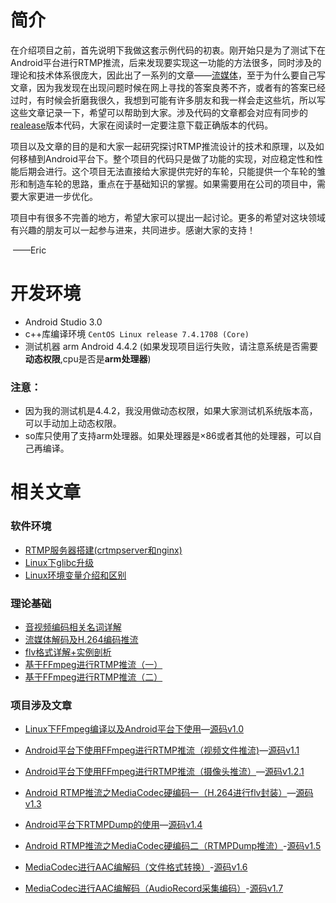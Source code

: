 # 简介
在介绍项目之前，首先说明下我做这套示例代码的初衷。刚开始只是为了测试下在Android平台进行RTMP推流，后来发现要实现这一功能的方法很多，同时涉及的理论和技术体系很庞大，因此出了一系列的文章——[流媒体](https://www.jianshu.com/nb/17697147)，至于为什么要自己写文章，因为我发现在出现问题时候在网上寻找的答案良莠不齐，或者有的答案已经过时，有时候会折磨我很久，我想到可能有许多朋友和我一样会走这些坑，所以写这些文章记录一下，希望可以帮助到大家。涉及代码的文章都会对应有同步的[realease](https://github.com/EricLi22/FFmpegSample/releases/)版本代码，大家在阅读时一定要注意下载正确版本的代码。

项目以及文章的目的是和大家一起研究探讨RTMP推流设计的技术和原理，以及如何移植到Android平台下。整个项目的代码只是做了功能的实现，对应稳定性和性能后期会进行。这个项目无法直接给大家提供完好的车轮，只能提供一个车轮的雏形和制造车轮的思路，重点在于基础知识的掌握。如果需要用在公司的项目中，需要大家更进一步优化。

项目中有很多不完善的地方，希望大家可以提出一起讨论。更多的希望对这块领域有兴趣的朋友可以一起参与进来，共同进步。感谢大家的支持！

​	——Eric

# 开发环境

- Android Studio 3.0
- c++库编译环境 `CentOS Linux release 7.4.1708 (Core)`
- 测试机器 arm  Android 4.4.2 (如果发现项目运行失败，请注意系统是否需要**动态权限**,cpu是否是**arm处理器**)


### 注意：

- 因为我的测试机是4.4.2，我没用做动态权限，如果大家测试机系统版本高，可以手动加上动态权限。
- so库只使用了支持arm处理器。如果处理器是×86或者其他的处理器，可以自己再编译。


# 相关文章

### 软件环境

- [RTMP服务器搭建(crtmpserver和nginx)](https://www.jianshu.com/p/c71cc39f72ec)
- [Linux下glibc升级](https://www.jianshu.com/p/1f434d0c11c3)
- [Linux环境变量介绍和区别](https://www.jianshu.com/p/5fed6bb29328)



### 理论基础

- [音视频编码相关名词详解](https://www.jianshu.com/p/c398754e5984)
- [流媒体解码及H.264编码推流](https://www.jianshu.com/p/f83ef0a6f5cc)
- [flv格式详解+实例剖析](https://www.jianshu.com/p/7ffaec7b3be6)
- [基于FFmpeg进行RTMP推流（一）](https://www.jianshu.com/p/69eede147229)
- [基于FFmpeg进行RTMP推流（二）](https://www.jianshu.com/p/6b9ab2652147)



### 项目涉及文章

- [Linux下FFmpeg编译以及Android平台下使用](https://www.jianshu.com/p/4037297d883d)—[源码v1.0](https://github.com/EricLi22/FFmpegSample/releases/tag/v1.0)


- [Android平台下使用FFmpeg进行RTMP推流（视频文件推流)](https://www.jianshu.com/p/dcac5da8f1da)—[源码v1.1](https://github.com/EricLi22/FFmpegSample/releases/tag/v1.1)
- [Android平台下使用FFmpeg进行RTMP推流（摄像头推流）](https://www.jianshu.com/p/462e489b7ce0)—[源码v1.2.1](https://github.com/EricLi22/FFmpegSample/releases/tag/1.2.1)
- [Android RTMP推流之MediaCodec硬编码一（H.264进行flv封装）](https://www.jianshu.com/p/e607e63fb78f)—[源码v1.3](https://github.com/EricLi22/FFmpegSample/releases/tag/v1.3)
- [Android平台下RTMPDump的使用](https://www.jianshu.com/p/3ee9e5e4d630)—[源码v1.4](https://github.com/EricLi22/FFmpegSample/releases/tag/v1.4)
- [Android RTMP推流之MediaCodec硬编码二（RTMPDump推流）](https://www.jianshu.com/p/53ddf0831d2c)-[源码v1.5](https://github.com/EricLi22/FFmpegSample/releases/tag/v1.5)
- [MediaCodec进行AAC编解码（文件格式转换）](https://www.jianshu.com/p/875049a5b40f)-[源码v1.6](https://github.com/EricLi22/FFmpegSample/releases/tag/v1.6)
- [MediaCodec进行AAC编解码（AudioRecord采集编码）](https://www.jianshu.com/p/e32ec8a8df41)-[源码v1.7](https://github.com/EricLi22/FFmpegSample/releases/tag/v1.7)


